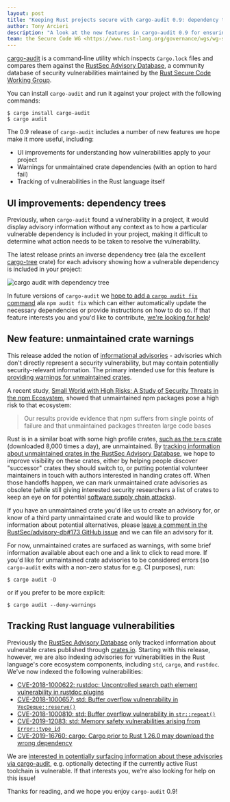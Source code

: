 ```yaml
---
layout: post
title: "Keeping Rust projects secure with cargo-audit 0.9: dependency trees, core advisories, unmaintained crates"
author: Tony Arcieri
description: "A look at the new features in cargo-audit 0.9 for ensuring dependencies are free of security advisories"
team: the Secure Code WG <https://www.rust-lang.org/governance/wgs/wg-secure-code>
---
```


[cargo-audit](https://github.com/rustsec/cargo-audit) is a command-line utility which inspects `Cargo.lock` files and compares them against the [RustSec Advisory Database](https://rustsec.org), a community database of security vulnerabilities maintained by the [Rust Secure Code Working Group](https://github.com/rust-secure-code/wg).

You can install `cargo-audit` and run it against your project with the following commands:

```
$ cargo install cargo-audit
$ cargo audit
```

The 0.9 release of `cargo-audit` includes a number of new features we hope make it more useful, including:

- UI improvements for understanding how vulnerabilities apply to your project
- Warnings for unmaintained crate dependencies (with an option to hard fail)
- Tracking of vulnerabilities in the Rust language itself

## UI improvements: dependency trees

Previously, when `cargo-audit` found a vulnerability in a project, it would display advisory information without any context as to how a particular vulnerable dependency is included in your project, making it difficult to determine what action needs to be taken to resolve the vulnerability.

The latest release prints an inverse dependency tree (ala the excellent [cargo-tree](https://github.com/sfackler/cargo-tree) crate) for each advisory showing how a vulnerable dependency is included in your project:

![cargo audit with dependency tree](/images/inside-rust/2019-10-03-Keeping-secure-with-cargo-audio-0.9/cargo-audit-dependency-tree.png)

In future versions of `cargo-audit` we [hope to add a `cargo audit fix` command](https://github.com/RustSec/cargo-audit/issues/23) ala `npm audit fix` which can either automatically update the necessary dependencies or provide instructions on how to do so. If that feature interests you and you'd like to contribute, [we're looking for help](https://github.com/RustSec/cargo-audit/issues/23)!

## New feature: unmaintained crate warnings

This release added the notion of [informational advisories](https://github.com/RustSec/rustsec-crate/pull/75) - advisories which don't directly represent a security vulnerability, but may contain potentially security-relevant information. The primary intended use for this feature is [providing warnings for unmaintained crates](https://github.com/RustSec/advisory-db/issues/173).

A recent study, [Small World with High Risks: A Study of Security Threats in the npm Ecosystem](https://www.usenix.org/system/files/sec19-zimmermann.pdf), showed that unmaintained npm packages pose a high risk to that ecosystem:

> Our results provide evidence that npm suffers from single points of failure and that unmaintained packages threaten large code bases

Rust is in a similar boat with some high profile crates, [such as the `term` crate](https://github.com/Stebalien/term/issues/93) (downloaded 8,000 times a day), are unmaintained. By [tracking information about unmaintained crates in the RustSec Advisory Database](https://github.com/RustSec/advisory-db/issues/173), we hope to improve visibility on these crates, either by helping people discover "successor" crates they should switch to, or putting potential volunteer maintainers in touch with authors interested in handing crates off. When those handoffs happen, we can mark unmaintained crate advisories as obsolete (while still giving interested security researchers a list of crates to keep an eye on for potential [software supply chain attacks](https://blog.npmjs.org/post/180565383195/details-about-the-event-stream-incident)).

If you have an unmaintained crate you'd like us to create an advisory for, or know of a third party unmaintained crate and would like to provide information about potential alternatives, please [leave a comment in the RustSec/advisory-db#173 GitHub issue](https://github.com/RustSec/advisory-db/issues/173) and we can file an advisory for it.

For now, unmaintained crates are surfaced as warnings, with some brief information available about each one and a link to click to read more. If you'd like for unmaintained crate advisories to be considered errors (so `cargo-audit` exits with a non-zero status for e.g. CI purposes), run:

```
$ cargo audit -D
```

or if you prefer to be more explicit:

```
$ cargo audit --deny-warnings
```

## Tracking Rust language vulnerabilities

Previously the [RustSec Advisory Database](https://rustsec.org) only tracked information about vulnerable crates published through [crates.io](https://crates.io). Starting with this release, however, we are also indexing advisories for vulnerabilities in the Rust language's core ecosystem components, including `std`, `cargo`, and `rustdoc`. We've now indexed the following vulnerabilities:

- [CVE-2018-1000622: rustdoc: Uncontrolled search path element vulnerability in rustdoc plugins](https://rustsec.org/advisories/CVE-2018-1000622.html)
- [CVE-2018-1000657: std: Buffer overflow vulnenrability in `VecDeque::reserve()`](https://rustsec.org/advisories/CVE-2018-1000657.html)
- [CVE-2018-1000810: std: Buffer overflow vulnerability in `str::repeat()`](https://rustsec.org/advisories/CVE-2018-1000810.html)
- [CVE-2019-12083: std: Memory safety vulnerabilities arising from `Error::type_id`](https://rustsec.org/advisories/CVE-2019-12083.html)
- [CVE-2019-16760: cargo: Cargo prior to Rust 1.26.0 may download the wrong dependency](https://rustsec.org/advisories/CVE-2019-16760.html)

We are [interested in potentially surfacing information about these advisories via cargo-audit](https://github.com/RustSec/cargo-audit/issues/140), e.g. optionally detecting if the currently active Rust toolchain is vulnerable. If that interests you, we're also looking for help on this issue!

Thanks for reading, and we hope you enjoy `cargo-audit` 0.9!

